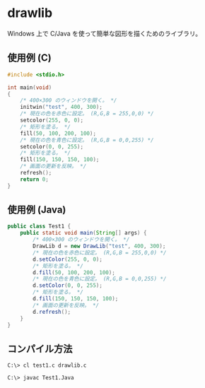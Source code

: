 drawlib
=======

Windows 上で C/Java を使って簡単な図形を描くためのライブラリ。

使用例 (C)
----------

```C
#include <stdio.h>

int main(void)
{
    /* 400×300 のウィンドウを開く。 */
    initwin("test", 400, 300);
    /* 現在の色を赤色に設定。 (R,G,B = 255,0,0) */
    setcolor(255, 0, 0);
    /* 矩形を塗る。 */
    fill(50, 100, 200, 100);
    /* 現在の色を青色に設定。 (R,G,B = 0,0,255) */
    setcolor(0, 0, 255);
    /* 矩形を塗る。 */
    fill(150, 150, 150, 100);
    /* 画面の更新を反映。 */
    refresh();
    return 0;
}
```

使用例 (Java)
-------------

```Java
public class Test1 {
    public static void main(String[] args) {
        /* 400×300 のウィンドウを開く。 */
        DrawLib d = new DrawLib("test", 400, 300);
        /* 現在の色を赤色に設定。 (R,G,B = 255,0,0) */
        d.setColor(255, 0, 0);
        /* 矩形を塗る。 */
        d.fill(50, 100, 200, 100);
        /* 現在の色を青色に設定。 (R,G,B = 0,0,255) */
        d.setColor(0, 0, 255);
        /* 矩形を塗る。 */
        d.fill(150, 150, 150, 100);
        /* 画面の更新を反映。 */
        d.refresh();
    }
}
```

コンパイル方法
--------------

    C:\> cl test1.c drawlib.c

    C:\> javac Test1.Java
